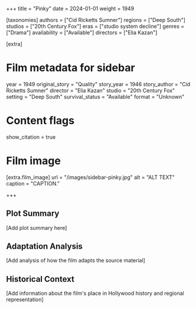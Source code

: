 +++
title = "Pinky"
date = 2024-01-01
weight = 1949

[taxonomies]
authors = ["Cid Ricketts Sumner"]
regions = ["Deep South"]
studios = ["20th Century Fox"]
eras = ["studio system decline"]
genres = ["Drama"]
availability = ["Available"]
directors = ["Elia Kazan"]

[extra]
# Film metadata for sidebar
year = 1949
original_story = "Quality"
story_year = 1946
story_author = "Cid Ricketts Sumner"
director = "Elia Kazan"
studio = "20th Century Fox"
setting = "Deep South"
survival_status = "Available"
format = "Unknown"

# Content flags
show_citation = true
# Film image
[extra.film_image]
url = "/images/sidebar-pinky.jpg"
alt = "ALT TEXT"
caption = "CAPTION."

+++

## Plot Summary

[Add plot summary here]

## Adaptation Analysis

[Add analysis of how the film adapts the source material]

## Historical Context

[Add information about the film's place in Hollywood history and regional representation]